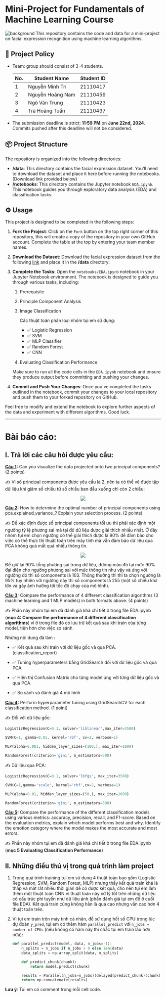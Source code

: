 # Mini-Project for Fundamentals of Machine Learning Course
![background](./materials/ai_wp.jpg)
This repository contains the code and data for a mini-project on facial expression recognition using machine learning algorithms.

## 📑 Project Policy
- Team: group should consist of 3-4 students.

    |No.| Student Name    | Student ID |
    | --------| -------- | ------- |
    |1| Nguyễn Minh Trí | 21110417 |
    |2| Nguyễn Hoàng Nam | 21110459 |
    |3| Ngô Văn Trung | 21110423 |
    |4| Trà Hoàng Tuấn | 21110437 |

- The submission deadline is strict: **11:59 PM** on **June 22nd, 2024**. Commits pushed after this deadline will not be considered.

## 📦 Project Structure

The repository is organized into the following directories:

- **/data**: This directory contains the facial expression dataset. You'll need to download the dataset and place it here before running the notebooks. (Download link provided below)
- **/notebooks**: This directory contains the Jupyter notebook ```EDA.ipynb```. This notebook guides you through exploratory data analysis (EDA) and classification tasks.

## ⚙️ Usage

This project is designed to be completed in the following steps:

1. **Fork the Project**: Click on the ```Fork``` button on the top right corner of this repository, this will create a copy of the repository in your own GitHub account. Complete the table at the top by entering your team member names.

2. **Download the Dataset**: Download the facial expression dataset from the following [link](https://mega.nz/file/foM2wDaa#GPGyspdUB2WV-fATL-ZvYj3i4FqgbVKyct413gxg3rE) and place it in the **/data** directory:

3. **Complete the Tasks**: Open the ```notebooks/EDA.ipynb``` notebook in your Jupyter Notebook environment. The notebook is designed to guide you through various tasks, including:

    1. Prerequisite
    2. Principle Component Analysis
    3. Image Classification

        Các thuật toán phân loại nhóm tụi em sử dụng:
        - ✅ Logistic Regression
        - ✅ SVM
        - ✅ MLP Classifier
        - ✅ Random Forest
        - ✅ CNN
    4. Evaluating Classification Performance

    Make sure to run all the code cells in the ```EDA.ipynb``` notebook and ensure they produce output before committing and pushing your changes.

5. **Commit and Push Your Changes**: Once you've completed the tasks outlined in the notebook, commit your changes to your local repository and push them to your forked repository on GitHub.


Feel free to modify and extend the notebook to explore further aspects of the data and experiment with different algorithms. Good luck.

---

# Bài báo cáo:
## I. Trả lời các câu hỏi được yêu cầu:

**<u>Câu 1</u>:**
Can you visualize the data projected onto two principal components? (2 points)


✍️ Vì số principal components được yêu cầu là 2, nên ta có thể vẽ được tập dữ liệu khi giảm số chiều từ số chiều ban đầu xuống chỉ còn 2 chiều:

<p align="center">
  <img src="./materials/imgs/pca.png"/>
</p>



**<u>Câu 2</u>:** How to determine the optimal number of principal components using pca.explained_variance_? Explain your selection process. (2 points)

✍️ Để xác định được số principal components tối ưu thì phải xác định một ngưỡng tỷ lệ phương sai mà tại đó dữ liệu được giải thích nhiều nhất. Ở đây nhóm tụi em chọn ngưỡng có thể giải thích được là 90% để đảm bảo cho việc có thể thực thi thuật toán trên máy tính mà vẫn đảm bảo dữ liệu qua PCA không quá mất quá nhiều thông tin.

<p align="center">
  <img src="./materials/imgs/pca_ex.png"/>
</p>

Để giữ lại 90% tổng phương sai trong dữ liệu, đường màu đỏ tại mức 90% đại diện cho ngưỡng phương sai với mức thông tin như vậy và ứng với ngưỡng đó thì số components là 103. Thông thường thì thì ta chọn ngường là 95% tuy nhiên với ngưỡng này thì số components là 255 (một số chiều khá lớn và gây ảnh hưởng tới tốc độ chạy của mô hình).

**<u>Câu 3</u>:** Compare the performance of 4 different classification algorithms (3 machine learning and 1 MLP models) in both formats above. (4 points)

✍️ Phần này nhóm tụi em đã đánh giá khá chi tiết ở trong file EDA.ipynb (**mục 4: Compare the performance of 4 different classification algorithms**) vì ở trong file đó có lưu trữ kết quả sau khi train của từng model, tiện hơn cho việc so sánh.

Những nội dung đã làm :

- ✅ Kết quả sau khi train với dữ liệu gốc và qua PCA. (classification_report)

- ✅ Tuning hyperparameters bằng GridSearch đối với dữ liệu gốc và qua PCA.

- ✅ Hiện thị Confusion Matrix cho từng model ứng với từng dữ liệu gốc và qua PCA.

- ✅ So sánh và đánh giá 4 mô hình

**<u>Câu 4</u>:** Perform hyperparameter tuning using GridSearchCV for each classification method. (1 point)

✍️ Đối với dữ liệu gốc:

```py
LogisticRegression(C=0.1, solver='liblinear',max_iter=3500)

SVM(C=1, gamma=0.01, kernel='rbf', cv=2, verbose=1)

MLP(alpha=0.001, hidden_layer_sizes=(100,), max_iter=1000)

RandomForest(criterion='gini', n_estimators=500)
```

✍️ Dữ liệu qua PCA:
```py
LogisticRegression(C=0.1, solver='lbfgs', max_iter=3500)

SVM(C=1,gamma='scale', kernel='rbf',cv=2, verbose=1)

MLP(alpha=0.01, hidden_layer_sizes=(50,), max_iter=1000)

RandomForest(criterion='gini', n_estimators=500)
```

**<u>Câu 5</u>:** Compare the performance of the different classification models using various metrics: accuracy, precision, recall, and F1-score. Based on the evaluation metrics, explain which model performs best and why. Identify the emotion category where the model makes the most accurate and most errors.

✍️ Phần này nhóm tụi em đã đánh giá khá chi tiết ở trong file EDA.ipynb (**mục 5 Evaluating Classification Performance**)

## II. Những điều thú vị trong quá trình làm project

1. Trong quá trình training tụi em sử dụng 4 thuật toán bao gồm (Logistic Regression, SVM, Random Forest, MLP) nhưng thấy kết quả train khá là thấp và mất rất nhiều thời gian để có được kết quả, cho nên tụi em làm thêm một thuật toán CNN vì thuật toán này xử lý tốt trên những dữ liệu có cấu trúc phi tuyến như dữ liệu ảnh (phần đánh giá tụi em để ở cuối file EDA). Kết quả train cũng không hẳn là quá cao nhưng vẫn cao hơn 4 thuật toán trên.

2. Vì tụi em train trên máy tính cá nhân, để sử dụng hết số CPU trong lúc dự đoán ```y_pred```, tụi em có thêm hàm ```parallel_predict``` với ```n_jobs = number of CPUs``` (nếu không có hàm này thì chắc tụi em train lâu hơn nữa):
    ```py
    def parallel_predict(model, data, n_jobs=-1):
        n_splits = n_jobs if n_jobs > 0 else len(data)
        data_splits = np.array_split(data, n_splits)

        def predict_chunk(chunk):
            return model.predict(chunk)

        results = Parallel(n_jobs=n_jobs)(delayed(predict_chunk)(chunk) for chunk in data_splits)
        return np.concatenate(results)
    ```

**Lưu ý**: Tụi em có comment trong mỗi cell code.
